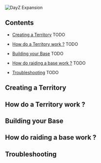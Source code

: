 ![DayZ Expansion](https://steamuserimages-a.akamaihd.net/ugc/1035212097700942933/A04B4D3A9BC05C3C25337D27D8A010F70DB8B42D/)

## Contents

- [Creating a Territory](#creating-a-territory) TODO

- [How do a Territory work ?](#how-do-a-territory-work-) TODO

- [Building your Base](#building-your-base) TODO

- [How do raiding a base work ?](#building-your-base) TODO

- [Troubleshooting](#troubleshooting) TODO


## Creating a Territory

## How do a Territory work ?

## Building your Base

## How do raiding a base work ?

## Troubleshooting

